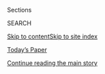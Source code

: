 <div id="app">

<div>

<div class="NYTAppHideMasthead css-1r6wvpq e1suatyy0">

<div class="section css-ui9rw0 e1suatyy2">

<div class="css-eph4ug er09x8g0">

<div class="css-6n7j50">

</div>

<span class="css-1dv1kvn">Sections</span>

<div class="css-10488qs">

<span class="css-1dv1kvn">SEARCH</span>

</div>

[Skip to content](#site-content)[Skip to site
index](#site-index)

</div>

<div class="css-10698na e1huz5gh0">

</div>

</div>

<div id="masthead-bar-one" class="section hasLinks css-15hmgas e1csuq9d3">

<div class="css-uqyvli e1csuq9d0">

</div>

<div class="css-1uqjmks e1csuq9d1">

</div>

<div class="css-9e9ivx">

[](https://myaccount.nytimes.com/auth/login?response_type=cookie&client_id=vi)

</div>

<div class="css-1bvtpon e1csuq9d2">

[Today’s Paper](https://www.nytimes.com/section/todayspaper)

</div>

</div>

</div>

</div>

<div data-aria-hidden="false">

<div id="site-content" data-role="main">

<div id="top-wrapper" class="css-15p45cc eaca97t0" type="top">

<div id="top-slug" class="css-19x0jxb eaca97t1" hidden="">

Advertisement

</div>

[Continue reading the main
story](#after-top)

<div class="ad top-wrapper" style="text-align:center;height:100%;display:block;min-height:90px">

<div id="top" class="place-ad" data-position="top" data-size-key="top">

</div>

</div>

<div id="after-top">

</div>

</div>

<div id="byline" class="section css-15h4p1b e9abtgs0">

<div class="css-1j21atc e1svk9qx1">

<div class="css-nfcc9b e1svk9qx3">

<div class="css-cnx41t">

![Portrait of Sharon
LaFraniere](https://static01.nyt.com/images/2018/07/12/multimedia/author-sharon-lafraniere/author-sharon-lafraniere-thumbLarge.png)

</div>

<div class="css-vl9dhg e1svk9qx5">

<div class="css-1nrhkj6 e1svk9qx6">

# Sharon LaFraniere

</div>

## <span></span>

Sharon LaFraniere is an investigative reporter at The New York Times and
was part of a team that won a Pulitzer Prize in 2018 for national
reporting on Donald Trump’s connections with Russia. Ms. LaFraniere
began writing for The Times in 2003, covering southern Africa for the
international department.

<span class="css-dd5dyy">More**</span>

</div>

</div>

</div>

<div>

<div id="mid1-wrapper" class="css-1mn4oms eaca97t0" type="rank">

<div id="mid1-slug" class="css-1tag3rd eaca97t1">

Advertisement

</div>

[Continue reading the main
story](#after-mid1)

<div id="mid1" class="ad mid1-wrapper" style="text-align:center;height:100%;display:block">

</div>

<div id="after-mid1">

</div>

</div>

</div>

<div class="css-185go5a e1o5byef0">

<div class="css-15cbhtu">

  - [Latest](#stream-panel)
  - <span class="css-6n7j50">Search</span>
    <div class="control">
    <div class="label-container css-1dv1kvn">
    Search
    </div>
    <div class="css-wm4t3d">
    **<span id="clear-search-input" class="css-1dv1kvn">Clear this text
    input</span>
    </div>
    </div>
    <span class="css-1iovbfw"></span>

<div id="stream-panel" class="section css-8msx5b e1jz0cab1">

<div class="css-13mho3u">

1.  
    
    <div class="css-1cp3ece">
    
    <div class="css-1l4spti">
    
    [](/2020/07/28/us/politics/william-barr-house-judiciary-hearing.html)
    
    <div class="css-79elbk">
    
    ![](https://static01.nyt.com/images/2020/07/28/us/politics/28dc-barr-briefing-sub/28dc-barr-briefing-sub-thumbWide.jpg?quality=75&auto=webp&disable=upscale)
    
    </div>
    
    ## Barr Testimony: Highlights of Combative Hearing on Protests, Stone Case and More
    
    The attorney general forcefully asserted that federal agents were
    sent to cities to fight violence at protests and elsewhere.
    
    <div class="css-1nqbnmb ea5icrr0">
    
    By <span class="css-1n7hynb">Nicholas Fandos, Charlie Savage, Sharon
    LaFraniere <span>and</span> Linda
    Qiu</span>
    
    </div>
    
    </div>
    
    <div class="css-1lc2l26 e1xfvim33">
    
    </div>
    
    </div>

2.  
    
    <div class="css-1cp3ece">
    
    <div class="css-1l4spti">
    
    [](/2020/07/11/us/politics/trump-roger-stone.html)
    
    <div class="css-79elbk">
    
    ![](https://static01.nyt.com/images/2020/07/11/us/politics/11dc-stone/11dc-stone-thumbWide.jpg?quality=75&auto=webp&disable=upscale)
    
    </div>
    
    ### <span class="css-m70j1g">News Analysis</span>
    
    ## Trump’s Clemency Came After Displays of Loyalty by Stone
    
    The extraordinary decision to commute the prison sentence of an
    embattled adviser demonstrates how the president has managed to bend
    America’s legal machinery to his advantage.
    
    <div class="css-1nqbnmb ea5icrr0">
    
    By <span class="css-1n7hynb">Sharon LaFraniere <span>and</span> Mark
    Mazzetti</span>
    
    </div>
    
    </div>
    
    <div class="css-1lc2l26 e1xfvim33">
    
    </div>
    
    </div>

3.  
    
    <div class="css-1cp3ece">
    
    <div class="css-1l4spti">
    
    [](/2020/07/10/us/politics/trump-roger-stone-clemency.html)
    
    <div class="css-79elbk">
    
    ![](https://static01.nyt.com/images/2020/07/09/us/politics/00dc-stone-pardon/00dc-stone-pardon-thumbWide-v3.jpg?quality=75&auto=webp&disable=upscale)
    
    </div>
    
    ## Trump Commutes Sentence of Roger Stone in Case He Long Denounced
    
    The president’s friend had been convicted of impeding a
    congressional inquiry that threatened Mr. Trump.
    
    <div class="css-1nqbnmb ea5icrr0">
    
    By <span class="css-1n7hynb">Peter Baker, Maggie Haberman
    <span>and</span> Sharon
    LaFraniere</span>
    
    </div>
    
    </div>
    
    <div class="css-1lc2l26 e1xfvim33">
    
    </div>
    
    </div>

4.  
    
    <div class="css-1cp3ece">
    
    <div class="css-1l4spti">
    
    [](/2020/06/26/us/politics/roger-stone-prison.html)
    
    <div class="css-79elbk">
    
    ![](https://static01.nyt.com/images/2020/06/26/us/politics/26dc-stone/26dc-stone-thumbWide.jpg?quality=75&auto=webp&disable=upscale)
    
    </div>
    
    ## Judge Orders Roger Stone to Report to Prison Next Month
    
    President Trump’s friend had sought a longer reprieve before he
    serves his sentence on seven felony convictions, citing the
    pandemic.
    
    <div class="css-1nqbnmb ea5icrr0">
    
    By <span class="css-1n7hynb">Sharon
    LaFraniere</span>
    
    </div>
    
    </div>
    
    <div class="css-1lc2l26 e1xfvim33">
    
    </div>
    
    </div>

5.  
    
    <div class="css-1cp3ece">
    
    <div class="css-1l4spti">
    
    [](/2020/06/21/us/politics/barr-berman.html)
    
    <div class="css-79elbk">
    
    ![](https://static01.nyt.com/images/2020/06/21/us/politics/21dc-barr/merlin_172931037_5e1c4da3-0cee-495a-ab6a-a919f69df78e-thumbWide.jpg?quality=75&auto=webp&disable=upscale)
    
    </div>
    
    ## For Barr, Standoff With Prosecutor Adds to String of Miscues
    
    The attorney general has found himself at odds with the White House
    on high-profile issues in recent weeks.
    
    <div class="css-1nqbnmb ea5icrr0">
    
    By <span class="css-1n7hynb">Katie Benner <span>and</span> Sharon
    LaFraniere</span>
    
    </div>
    
    </div>
    
    <div class="css-1lc2l26 e1xfvim33">
    
    </div>
    
    </div>

6.  
    
    <div class="css-1cp3ece">
    
    <div class="css-1l4spti">
    
    [](/2020/06/19/us/politics/mueller-report-redactions-roger-stone.html)
    
    <div class="css-79elbk">
    
    ![](https://static01.nyt.com/images/2020/06/17/us/politics/00dc-mueller/merlin_164454792_2436dc7f-a0d1-4f8b-912b-5faa2882f26e-thumbWide.jpg?quality=75&auto=webp&disable=upscale)
    
    </div>
    
    ## Mueller Report Details Highlight Trump’s Interest in Emails Damaging to Clinton
    
    The Justice Department had kept the newly revealed information
    secret while it was investigating Roger Stone and released it in
    response to a lawsuit.
    
    <div class="css-1nqbnmb ea5icrr0">
    
    By <span class="css-1n7hynb">Sharon
    LaFraniere</span>
    
    </div>
    
    </div>
    
    <div class="css-1lc2l26 e1xfvim33">
    
    </div>
    
    </div>

7.  
    
    <div class="css-1cp3ece">
    
    <div class="css-1l4spti">
    
    [](/2020/06/07/us/politics/virus-trump-aid-farmers.html)
    
    <div class="css-79elbk">
    
    ![](https://static01.nyt.com/images/2020/06/07/us/politics/07dc-virus-farmaid1/merlin_173256975_b1fb77b4-71b0-41bc-8f16-0a10212a45db-thumbWide.jpg?quality=75&auto=webp&disable=upscale)
    
    </div>
    
    ## Farmers Get Billions in Virus Aid, and Democrats Are Wary
    
    As the administration sends up to $16 billion in additional
    subsidies, critics are concerned that the funds could be used to
    ensure that the president maintains the backing of one of his key
    voting blocs.
    
    <div class="css-1nqbnmb ea5icrr0">
    
    By <span class="css-1n7hynb">Sharon
    LaFraniere</span>
    
    </div>
    
    </div>
    
    <div class="css-1lc2l26 e1xfvim33">
    
    </div>
    
    </div>

8.  
    
    <div class="css-1cp3ece">
    
    <div class="css-1l4spti">
    
    [](/2020/05/15/us/politics/michael-flynn-case-explained.html)
    
    <div class="css-79elbk">
    
    ![](https://static01.nyt.com/images/2020/05/15/us/politics/15dc-legal/15dc-legal-thumbWide.jpg?quality=75&auto=webp&disable=upscale)
    
    </div>
    
    ## The Justice Dept.’s Attempt to Drop the Michael Flynn Case, Explained
    
    The move is highly unusual and has prompted a judge to appoint an
    outsider to argue against the department.
    
    <div class="css-1nqbnmb ea5icrr0">
    
    By <span class="css-1n7hynb">Charlie Savage <span>and</span> Sharon
    LaFraniere</span>
    
    </div>
    
    </div>
    
    <div class="css-1lc2l26 e1xfvim33">
    
    </div>
    
    </div>

9.  
    
    <div class="css-1cp3ece">
    
    <div class="css-1l4spti">
    
    [](/2020/05/14/us/politics/trump-emoluments-clause-fourth-circuit.html)
    
    <div class="css-79elbk">
    
    ![](https://static01.nyt.com/images/2020/05/14/us/politics/14dc-emoluments/merlin_171801495_310386a8-276f-49c8-a38b-b061d5abd7e1-thumbWide.jpg?quality=75&auto=webp&disable=upscale)
    
    </div>
    
    ## Appeals Court Allows Emoluments Suit Against Trump to Proceed
    
    The court rejected the president’s request to dismiss a case brought
    by the State of Maryland and the District of Columbia regarding his
    Washington hotel.
    
    <div class="css-1nqbnmb ea5icrr0">
    
    By <span class="css-1n7hynb">Sharon
    LaFraniere</span>
    
    </div>
    
    </div>
    
    <div class="css-1lc2l26 e1xfvim33">
    
    </div>
    
    </div>

10. 
    
    <div class="css-1cp3ece">
    
    <div class="css-1l4spti">
    
    [](/2020/05/12/us/politics/michael-flynn-charge-judge.html)
    
    <div class="css-79elbk">
    
    ![](https://static01.nyt.com/images/2020/05/12/us/politics/12dc-flynn1/12dc-flynn1-thumbWide-v2.jpg?quality=75&auto=webp&disable=upscale)
    
    </div>
    
    ## Judge Hesitates to Accept Justice Dept. Move to Drop Flynn Charge
    
    Law enforcement officials’ abrupt decision to end the case drew
    accusations from former colleagues that they had undermined the rule
    of law.
    
    <div class="css-1nqbnmb ea5icrr0">
    
    By <span class="css-1n7hynb">Sharon LaFraniere</span>
    
    </div>
    
    </div>
    
    <div class="css-1lc2l26 e1xfvim33">
    
    </div>
    
    </div>

<div class="css-13mho3u">

<div class="css-1t62hi8">

<div class="css-1stvaey">

Show
More

<div>

<div style="border:0;clip:rect(0 0 0 0);height:1px;margin:-1px;overflow:hidden;white-space:nowrap;padding:0;width:1px;position:absolute" data-role="log" data-aria-live="assertive">

</div>

<div style="border:0;clip:rect(0 0 0 0);height:1px;margin:-1px;overflow:hidden;white-space:nowrap;padding:0;width:1px;position:absolute" data-role="log" data-aria-live="assertive">

</div>

<div style="border:0;clip:rect(0 0 0 0);height:1px;margin:-1px;overflow:hidden;white-space:nowrap;padding:0;width:1px;position:absolute" data-role="log" data-aria-live="polite">

</div>

<div style="border:0;clip:rect(0 0 0 0);height:1px;margin:-1px;overflow:hidden;white-space:nowrap;padding:0;width:1px;position:absolute" data-role="log" data-aria-live="polite">

</div>

</div>

</div>

</div>

</div>

</div>

<div class="css-g6hk37 supplemental">

<div id="mid2-wrapper" class="css-10wkyv7 eaca97t0" type="lede">

<div id="mid2-slug" class="css-1tag3rd eaca97t1">

Advertisement

</div>

[Continue reading the main
story](#after-mid2)

<div id="mid2" class="ad mid2-wrapper" style="text-align:center;height:100%;display:block;min-height:250px">

</div>

<div id="after-mid2">

</div>

</div>

## Follow Elsewhere

<div class="module-body">

  - [**<span data-aria-hidden="true">SharonLNYT</span><span class="css-1dv1kvn">twitter
    page for SharonLNYT</span>](https://twitter.com/SharonLNYT)

</div>

</div>

</div>

</div>

</div>

</div>

</div>

## Site Index

<div>

</div>

## Site Information Navigation

  - [© <span>2020</span> <span>The New York Times
    Company</span>](https://help.nytimes.com/hc/en-us/articles/115014792127-Copyright-notice)

<!-- end list -->

  - [NYTCo](https://www.nytco.com/)
  - [Contact
    Us](https://help.nytimes.com/hc/en-us/articles/115015385887-Contact-Us)
  - [Work with us](https://www.nytco.com/careers/)
  - [Advertise](https://nytmediakit.com/)
  - [T Brand Studio](http://www.tbrandstudio.com/)
  - [Your Ad
    Choices](https://www.nytimes.com/privacy/cookie-policy#how-do-i-manage-trackers)
  - [Privacy](https://www.nytimes.com/privacy)
  - [Terms of
    Service](https://help.nytimes.com/hc/en-us/articles/115014893428-Terms-of-service)
  - [Terms of
    Sale](https://help.nytimes.com/hc/en-us/articles/115014893968-Terms-of-sale)
  - [Site
    Map](https://spiderbites.nytimes.com)
  - [Help](https://help.nytimes.com/hc/en-us)
  - [Subscriptions](https://www.nytimes.com/subscription?campaignId=37WXW)

</div>

</div>
